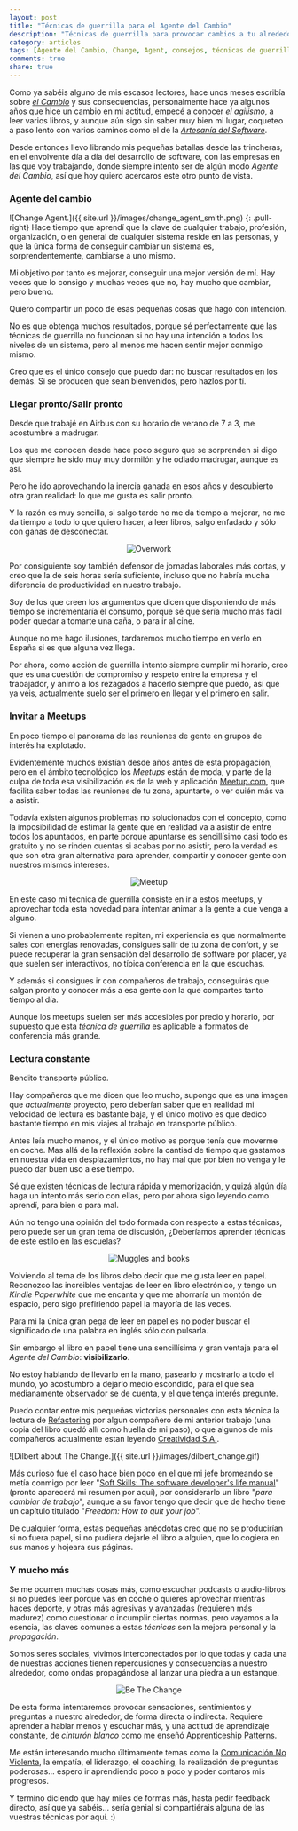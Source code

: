 ```yaml
---
layout: post
title: "Técnicas de guerrilla para el Agente del Cambio"
description: "Técnicas de guerrilla para provocar cambios a tu alrededor, contadas desde la experiencia"
category: articles
tags: [Agente del Cambio, Change, Agent, consejos, técnicas de guerrilla]
comments: true
share: true
---
```


Como ya sabéis alguno de mis escasos lectores, hace unos meses escribía sobre [*el Cambio*](http://ocana.github.io/articles/Cambios/) y sus consecuencias, personalmente hace ya algunos años que hice un cambio en mi actitud, empecé a conocer *el agilismo*, a leer varios libros, y aunque aún sigo sin saber muy bien mi lugar, coqueteo a paso lento con varios caminos como el de la [*Artesanía del Software*](http://manifesto.softwarecraftsmanship.org/).

Desde entonces llevo librando mis pequeñas batallas desde las trincheras, en el envolvente día a día del desarrollo de software, con las empresas en las que voy trabajando, donde siempre intento ser de algún modo *Agente del Cambio*, así que hoy quiero acercaros este otro punto de vista.

### Agente del cambio

![Change Agent.]({{ site.url }}/images/change_agent_smith.png)
{: .pull-right}
Hace tiempo que aprendí que la clave de cualquier trabajo, profesión, organización, o en general de cualquier sistema reside en las personas, y que la única forma de conseguir cambiar un sistema es, sorprendentemente, cambiarse a uno mismo.

Mi objetivo por tanto es mejorar, conseguir una mejor versión de mí. Hay veces que lo consigo y muchas veces que no, hay mucho que cambiar, pero bueno.

Quiero compartir un poco de esas pequeñas cosas que hago con intención.

No es que obtenga muchos resultados, porque sé perfectamente que las técnicas de guerrilla no funcionan si no hay una intención a todos los niveles de un sistema, pero al menos me hacen sentir mejor conmigo mismo.

Creo que es el único consejo que puedo dar: no buscar resultados en los demás. Si se producen que sean bienvenidos, pero hazlos por tí.

### Llegar pronto/Salir pronto

Desde que trabajé en Airbus con su horario de verano de 7 a 3, me acostumbré a madrugar.

Los que me conocen desde hace poco seguro que se sorprenden si digo que siempre he sido muy muy dormilón y he odiado madrugar, aunque es así.

Pero he ido aprovechando la inercia ganada en esos años y descubierto otra gran realidad: lo que me gusta es salir pronto.

Y la razón es muy sencilla, si salgo tarde no me da tiempo a mejorar, no me da tiempo a todo lo que quiero hacer, a leer libros, salgo enfadado y sólo con ganas de desconectar.

<p align="center">
  <img src='{{ site.url }}/images/overwork.jpg' alt='Overwork' />
</p>

Por consiguiente soy también defensor de jornadas laborales más cortas, y creo que la de seis horas sería suficiente, incluso que no habría mucha diferencia de productividad en nuestro trabajo.

Soy de los que creen los argumentos que dicen que disponiendo de más tiempo se incrementaría el consumo, porque sé que sería mucho más facil poder quedar a tomarte una caña, o para ir al cine.

Aunque no me hago ilusiones, tardaremos mucho tiempo en verlo en España si es que alguna vez llega.

Por ahora, como acción de guerrilla intento siempre cumplir mi horario, creo que es una cuestión de compromiso y respeto entre la empresa y el trabajador, y animo a los rezagados a hacerlo siempre que puedo, así que ya véis, actualmente suelo ser el primero en llegar y el primero en salir.

### Invitar a Meetups

En poco tiempo el panorama de las reuniones de gente en grupos de interés ha explotado.

Evidentemente muchos existían desde años antes de esta propagación, pero en el ámbito tecnológico los *Meetups* están de moda, y parte de la culpa de toda esa visibilización es de la web y aplicación [Meetup.com](http://www.meetup.com), que facilita saber todas las reuniones de tu zona, apuntarte, o ver quién más va a asistir.

Todavía existen algunos problemas no solucionados con el concepto, como la imposibilidad de estimar la gente que en realidad va a asistir de entre todos los apuntados, en parte porque apuntarse es sencillísimo casi todo es gratuito y no se rinden cuentas si acabas por no asistir, pero la verdad es que son otra gran alternativa para aprender, compartir y conocer gente con nuestros mismos intereses.

<p align="center">
  <img src='{{ site.url }}/images/meetups.jpg' alt='Meetup' />
</p>

En este caso mi técnica de guerrilla consiste en ir a estos meetups, y aprovechar toda esta novedad para intentar animar a la gente a que venga a alguno.

Si vienen a uno probablemente repitan, mi experiencia es que normalmente sales con energías renovadas, consigues salir de tu zona de confort, y se puede recuperar la gran sensación del desarrollo de software por placer, ya que suelen ser interactivos, no típica conferencia en la que escuchas.

Y además si consigues ir con compañeros de trabajo, conseguirás que salgan pronto y conocer más a esa gente con la que compartes tanto tiempo al día.

Aunque los meetups suelen ser más accesibles por precio y horario, por supuesto que esta *técnica de guerrilla* es aplicable a formatos de conferencia más grande.

### Lectura constante

Bendito transporte público.

Hay compañeros que me dicen que leo mucho, supongo que es una imagen que *actualmente* proyecto, pero deberían saber que en realidad mi velocidad de lectura es bastante baja, y el único motivo es que dedico bastante tiempo en mis viajes al trabajo en transporte público.

Antes leía mucho menos, y el único motivo es porque tenía que moverme en coche. Mas allá de la reflexión sobre la cantiad de tiempo que gastamos en nuestra vida en desplazamientos, no hay mal que por bien no venga y le puedo dar buen uso a ese tiempo.

Sé que existen [técnicas de lectura rápida](https://es.wikipedia.org/wiki/Lectura_r%C3%A1pida) y memorización, y quizá algún día haga un intento más serio con ellas, pero por ahora sigo leyendo como aprendí, para bien o para mal.

Aún no tengo una opinión del todo formada con respecto a estas técnicas, pero puede ser un gran tema de discusión, ¿Deberíamos aprender técnicas de este estilo en las escuelas?

<p align="center">
  <img src='{{ site.url }}/images/muggles.png' alt='Muggles and books' />
</p>

Volviendo al tema de los libros debo decir que me gusta leer en papel. Reconozco las increibles ventajas de leer en libro electrónico, y tengo un *Kindle Paperwhite* que me encanta y que me ahorraría un montón de espacio, pero sigo prefiriendo papel la mayoría de las veces.

Para mi la única gran pega de leer en papel es no poder buscar el significado de una palabra en inglés sólo con pulsarla.

Sin embargo el libro en papel tiene una sencillísima y gran ventaja para el *Agente del Cambio*: **visibilizarlo**.

No estoy hablando de llevarlo en la mano, pasearlo y mostrarlo a todo el mundo, yo acostumbro a dejarlo medio escondido, para el que sea medianamente observador se de cuenta, y el que tenga interés pregunte.

Puedo contar entre mis pequeñas victorias personales con esta técnica la lectura de [Refactoring](http://ocana.github.io/articles/Libro-Refactoring-Martin-Fowler/) por algun compañero de mi anterior trabajo (una copia del libro quedó allí como huella de mi paso), o que algunos de mis compañeros actualmente estan leyendo [Creatividad S.A.](http://ocana.github.io/articles/Libro-Creatividad-SA/).

![Dilbert about The Change.]({{ site.url }}/images/dilbert_change.gif)

Más curioso fue el caso hace bien poco en el que mi jefe bromeando se metía conmigo por leer "[Soft Skills: The software developer's life manual](https://www.manning.com/books/soft-skills)" (pronto aparecerá mi resumen por aquí), por considerarlo un libro "*para cambiar de trabajo*", aunque a su favor tengo que decir que de hecho tiene un capítulo titulado "*Freedom: How to quit your job*".

De cualquier forma, estas pequeñas anécdotas creo que no se producirían si no fuera papel, si no pudiera dejarle el libro a alguien, que lo cogiera en sus manos y hojeara sus páginas.

### Y mucho más

Se me ocurren muchas cosas más, como escuchar podcasts o audio-libros si no puedes leer porque vas en coche o quieres aprovechar mientras haces deporte, y otras más agresivas y avanzadas (requieren más madurez) como cuestionar o incumplir ciertas normas, pero vayamos a la esencia, las claves comunes a estas *técnicas* son la mejora personal y la *propagación*.

Somos seres sociales, vivimos interconectados por lo que todas y cada una de nuestras acciones tienen repercusiones y consecuencias a nuestro alrededor, como ondas propagándose al lanzar una piedra a un estanque.

<p align="center">
  <img src='{{ site.url }}/images/be-the-change.jpg' alt='Be The Change' />
</p>

De esta forma intentaremos provocar sensaciones, sentimientos y preguntas a nuestro alrededor, de forma directa o indirecta. Requiere aprender a hablar menos y escuchar más, y una actitud de aprendizaje constante, de *cinturón blanco* como me enseñó [Apprenticeship Patterns](http://ocana.github.io/articles/Libro-Apprenticeship-Patterns/).

Me están interesando mucho últimamente temas como la [Comunicación No Violenta](https://es.wikipedia.org/wiki/Comunicaci%C3%B3n_no_violenta), la empatía, el liderazgo, el coaching, la realización de preguntas poderosas... espero ir aprendiendo poco a poco y poder contaros mis progresos.

Y termino diciendo que hay miles de formas más, hasta pedir feedback directo, así que ya sabéis... sería genial si compartiérais alguna de las vuestras técnicas por aquí. :)

